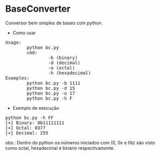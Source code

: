 # BaseConverter
Conversor bem simples de bases com python.

- Como usar
<pre>
Usage:                
        python bc.py <cmd> <arg>  
        cmd:                      
                -b (binary)       
                -d (decimal)      
                -o (octal)        
                -h (hexadecimal)  
Examples:                         
        python bc.py -b 1111      
        python bc.py -d 15        
        python bc.py -o 17        
        python bc.py -h F         
</pre>

- Exemplo de execução
<pre>
python bc.py -h FF
[+] Binary: 0b11111111
[+] Octal: 0377
[+] Decimal: 255
</pre>

obs.: Dentro do python os números iniciados com (0, 0x e 0b) são visto como octal, hexadecimal e binário respectivamente.
